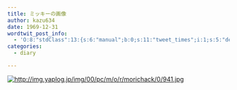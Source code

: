 ```yaml
---
title: ミッキーの画像
author: kazu634
date: 1969-12-31
wordtwit_post_info:
  - 'O:8:"stdClass":13:{s:6:"manual";b:0;s:11:"tweet_times";i:1;s:5:"delay";i:0;s:7:"enabled";i:1;s:10:"separation";s:2:"60";s:7:"version";s:3:"3.7";s:14:"tweet_template";b:0;s:6:"status";i:2;s:6:"result";a:0:{}s:13:"tweet_counter";i:2;s:13:"tweet_log_ids";a:1:{i:0;i:5145;}s:9:"hash_tags";a:0:{}s:8:"accounts";a:1:{i:0;s:7:"kazu634";}}'
categories:
  - diary

---
```

<div class="section">
<p>
<center>
</center>
</p>
  
<p>
<a href="http://img.yaplog.jp/img/00/pc/m/o/r/morichack/0/941.jpg" onclick="__gaTracker('send', 'event', 'outbound-article', 'http://img.yaplog.jp/img/00/pc/m/o/r/morichack/0/941.jpg', '');" class="http-image" target="_blank"><img src="http://img.yaplog.jp/img/00/pc/m/o/r/morichack/0/941.jpg" class="http-image" alt="http://img.yaplog.jp/img/00/pc/m/o/r/morichack/0/941.jpg" /></a>
</p></p>
</div>
